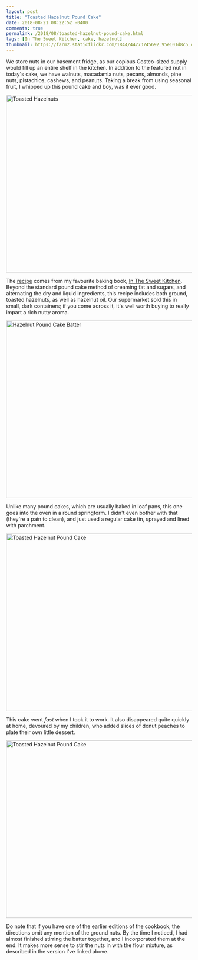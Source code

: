 ```yaml
---
layout: post
title: "Toasted Hazelnut Pound Cake"
date: 2018-08-21 08:22:52 -0400
comments: true
permalink: /2018/08/toasted-hazelnut-pound-cake.html
tags: [In The Sweet Kitchen, cake, hazelnut]
thumbnail: https://farm2.staticflickr.com/1844/44273745692_95e101d8c5_q.jpg
---
```


We store nuts in our basement fridge, as our copious Costco-sized
supply would fill up an entire shelf in the kitchen. In addition
to the featured nut in today's cake, we have walnuts, macadamia nuts,
pecans, almonds, pine nuts, pistachios, cashews, and peanuts.
Taking a break from using seasonal fruit, I whipped up this pound
cake and boy, was it ever good.

<a data-flickr-embed="true"  href="https://www.flickr.com/photos/gnuf/42514102850/in/photostream/" title="Toasted Hazelnuts"><img src="https://farm2.staticflickr.com/1882/42514102850_56a02f62a1_z.jpg" width="640" height="480" alt="Toasted Hazelnuts"></a><script async src="//embedr.flickr.com/assets/client-code.js" charset="utf-8"></script>

The
[recipe](https://gracekitchen.wordpress.com/2011/10/16/toasted-hazelnut-pound-cake-from-in-the-sweet-kitchen-by-regan-daley/)
comes from my favourite baking book, [In The Sweet Kitchen](/tag/in-the-sweet-kitchen/). 
Beyond the standard pound cake method of creaming
fat and sugars, and alternating the dry and liquid ingredients, this
recipe includes both ground, toasted hazelnuts, as well as hazelnut oil.
Our supermarket sold this in small, dark containers; if you come across 
it, it's well worth buying to really impart a rich nutty aroma.

<a data-flickr-embed="true"  href="https://www.flickr.com/photos/gnuf/44273758162/in/photostream/" title="Hazelnut Pound Cake Batter"><img src="https://farm2.staticflickr.com/1893/44273758162_bd747c5a5d_z.jpg" width="640" height="480" alt="Hazelnut Pound Cake Batter"></a><script async src="//embedr.flickr.com/assets/client-code.js" charset="utf-8"></script>

Unlike many pound cakes, which are usually baked in loaf pans, this one 
goes into the oven in a round springform. I didn't even bother with that
(they're a pain to clean), and just used a regular cake tin, sprayed 
and lined with parchment.

<a data-flickr-embed="true"  href="https://www.flickr.com/photos/gnuf/44273745692/in/photostream/" title="Toasted Hazelnut Pound Cake"><img src="https://farm2.staticflickr.com/1844/44273745692_95e101d8c5_z.jpg" width="640" height="480" alt="Toasted Hazelnut Pound Cake"></a><script async src="//embedr.flickr.com/assets/client-code.js" charset="utf-8"></script>

This cake went _fast_ when I took it to work. It also disappeared quite
quickly at home, devoured by my children, who added slices of donut peaches to
plate their own little dessert.

<a data-flickr-embed="true"  href="https://www.flickr.com/photos/gnuf/44273746172/in/photostream/" title="Toasted Hazelnut Pound Cake"><img src="https://farm2.staticflickr.com/1866/44273746172_066ca1af25_z.jpg" width="640" height="480" alt="Toasted Hazelnut Pound Cake"></a><script async src="//embedr.flickr.com/assets/client-code.js" charset="utf-8"></script>

Do note that if you have one of the earlier editions of the cookbook,
the directions omit any mention of the ground nuts. By the time I noticed,
I had almost finished stirring the batter together, and I incorporated
them at the end. It makes more sense to stir the nuts in with the flour
mixture, as described in the version I've linked above.
